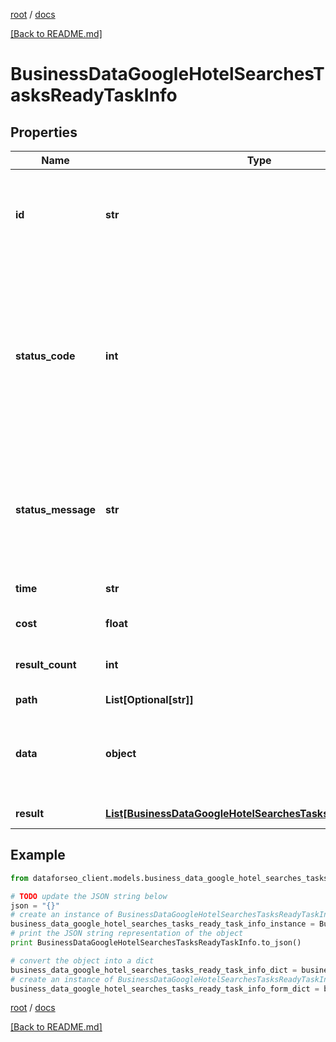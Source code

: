 [root](./../ "root") / [docs](./ "docs")

[[Back to README.md]](./../README.md "[Back to README.md]")

# BusinessDataGoogleHotelSearchesTasksReadyTaskInfo

## Properties

Name | Type | Description | Notes
------------ | ------------- | ------------- | -------------
**id** | **str** | task identifier unique task identifier in our system in the UUID format | [optional]
**status_code** | **int** | status code of the task generated by DataForSEO, can be within the following range: 10000-60000 you can find the full list of the response codes here | [optional]
**status_message** | **str** | informational message of the task you can find the full list of general informational messages here | [optional]
**time** | **str** | execution time, seconds | [optional]
**cost** | **float** | total tasks cost, USD | [optional]
**result_count** | **int** | number of elements in the result array | [optional]
**path** | **List[Optional[str]]** | URL path | [optional]
**data** | **object** | contains the same parameters that you specified in the POST request | [optional]
**result** | [**List[BusinessDataGoogleHotelSearchesTasksReadyResultInfo]**](BusinessDataGoogleHotelSearchesTasksReadyResultInfo.md) | array of results | [optional]

## Example

```python
from dataforseo_client.models.business_data_google_hotel_searches_tasks_ready_task_info import BusinessDataGoogleHotelSearchesTasksReadyTaskInfo

# TODO update the JSON string below
json = "{}"
# create an instance of BusinessDataGoogleHotelSearchesTasksReadyTaskInfo from a JSON string
business_data_google_hotel_searches_tasks_ready_task_info_instance = BusinessDataGoogleHotelSearchesTasksReadyTaskInfo.from_json(json)
# print the JSON string representation of the object
print BusinessDataGoogleHotelSearchesTasksReadyTaskInfo.to_json()

# convert the object into a dict
business_data_google_hotel_searches_tasks_ready_task_info_dict = business_data_google_hotel_searches_tasks_ready_task_info_instance.to_dict()
# create an instance of BusinessDataGoogleHotelSearchesTasksReadyTaskInfo from a dict
business_data_google_hotel_searches_tasks_ready_task_info_form_dict = business_data_google_hotel_searches_tasks_ready_task_info.from_dict(business_data_google_hotel_searches_tasks_ready_task_info_dict)
```

  

[root](./../ "root") / [docs](./ "docs")

[[Back to README.md]](./../README.md "[Back to README.md]")